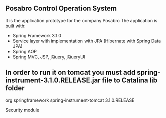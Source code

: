 ## Posabro Control Operation System
It is the application prototype for the company Posabro
The application is built with:
- Spring Framework 3.1.0
- Service layer with implementation with JPA (Hibernate with Spring Data JPA)
- Spring AOP
- Spring MVC, JSP, jQuery, jQueryUI
## In order to run it on tomcat you must add spring-instrument-3.1.0.RELEASE.jar file to Catalina lib folder

<dependency>
	<groupId>org.springframework</groupId>
	<artifactId>spring-instrument-tomcat</artifactId>
	<version>3.1.0.RELEASE</version>
</dependency>


Security module

